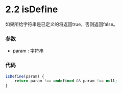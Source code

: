 # 2.2 isDefine

如果所给字符串是已定义的将返回true，否则返回false。

###  参数
+ param : 字符串

###  代码
``` js
isDefine(param) {
    return param !== undefined && param !== null;
}
```

